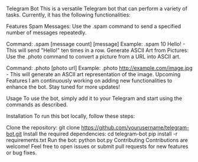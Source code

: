 Telegram Bot
This is a versatile Telegram bot that can perform a variety of tasks. Currently, it has the following functionalities:

Features
Spam Messages: Use the .spam command to send a specified number of messages repeatedly.

Command: .spam [message count] [message]
Example: .spam 10 Hello! - This will send "Hello!" ten times in a row.
Generate ASCII Art from Pictures: Use the .photo command to convert a picture from a URL into ASCII art.

Command: .photo [photo url]
Example: .photo http://example.com/image.jpg - This will generate an ASCII art representation of the image.
Upcoming Features
I am continuously working on adding new functionalities to enhance the bot. Stay tuned for more updates!

Usage
To use the bot, simply add it to your Telegram and start using the commands as described.

Installation
To run this bot locally, follow these steps:

Clone the repository:
git clone https://github.com/yourusername/telegram-bot.git
Install the required dependencies:
cd telegram-bot
pip install -r requirements.txt
Run the bot:
python bot.py
Contributing
Contributions are welcome! Feel free to open issues or submit pull requests for new features or bug fixes.
